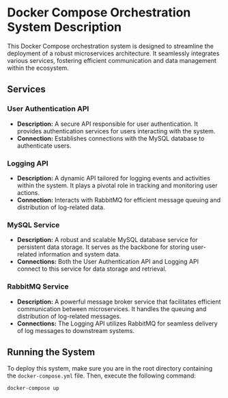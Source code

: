 # Docker Compose Orchestration System Description

This Docker Compose orchestration system is designed to streamline the deployment of a robust microservices architecture. It seamlessly integrates various services, fostering efficient communication and data management within the ecosystem.

## Services

### User Authentication API

- **Description:** A secure API responsible for user authentication. It provides authentication services for users interacting with the system.
- **Connection:** Establishes connections with the MySQL database to authenticate users.

### Logging API

- **Description:** A dynamic API tailored for logging events and activities within the system. It plays a pivotal role in tracking and monitoring user actions.
- **Connection:** Interacts with RabbitMQ for efficient message queuing and distribution of log-related data.

### MySQL Service

- **Description:** A robust and scalable MySQL database service for persistent data storage. It serves as the backbone for storing user-related information and system data.
- **Connections:** Both the User Authentication API and Logging API connect to this service for data storage and retrieval.

### RabbitMQ Service

- **Description:** A powerful message broker service that facilitates efficient communication between microservices. It handles the queuing and distribution of log-related messages.
- **Connections:** The Logging API utilizes RabbitMQ for seamless delivery of log messages to downstream systems.

## Running the System

To deploy this system, make sure you are in the root directory containing the `docker-compose.yml` file. Then, execute the following command:

```bash
docker-compose up
